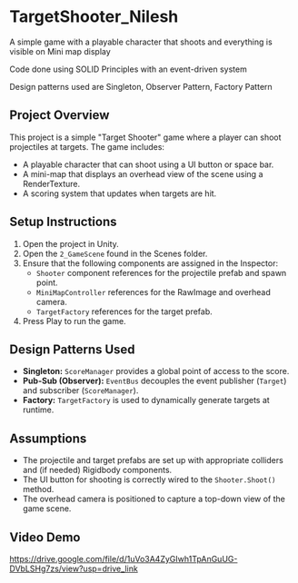 # TargetShooter_Nilesh
A simple game with a playable character that shoots and everything is visible on Mini map display

Code done using SOLID Principles with an event-driven system

Design patterns used are Singleton, Observer Pattern, Factory Pattern

## Project Overview
This project is a simple "Target Shooter" game where a player can shoot projectiles at targets. The game includes:
- A playable character that can shoot using a UI button or space bar.
- A mini-map that displays an overhead view of the scene using a RenderTexture.
- A scoring system that updates when targets are hit.

## Setup Instructions
1. Open the project in Unity.
2. Open the `2_GameScene` found in the Scenes folder.
3. Ensure that the following components are assigned in the Inspector:
   - `Shooter` component references for the projectile prefab and spawn point.
   - `MiniMapController` references for the RawImage and overhead camera.
   - `TargetFactory` references for the target prefab.
4. Press Play to run the game.

## Design Patterns Used
- **Singleton:** `ScoreManager` provides a global point of access to the score.
- **Pub-Sub (Observer):** `EventBus` decouples the event publisher (`Target`) and subscriber (`ScoreManager`).
- **Factory:** `TargetFactory` is used to dynamically generate targets at runtime.

## Assumptions
- The projectile and target prefabs are set up with appropriate colliders and (if needed) Rigidbody components.
- The UI button for shooting is correctly wired to the `Shooter.Shoot()` method.
- The overhead camera is positioned to capture a top-down view of the game scene.

## Video Demo
https://drive.google.com/file/d/1uVo3A4ZyGIwh1TpAnGuUG-DVbLSHg7zs/view?usp=drive_link
